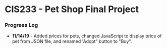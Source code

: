 # CIS233 - Pet Shop Final Project
### Progress Log
- **11/14/19** - Added prices for pets, changed JavaScript to display price of pet from JSON file, and renamed 'Adopt" button to "Buy".

